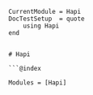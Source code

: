 ```@meta
CurrentModule = Hapi
DocTestSetup  = quote
    using Hapi
end
```
```

# Hapi

```@index
```

```@autodocs
Modules = [Hapi]
```
